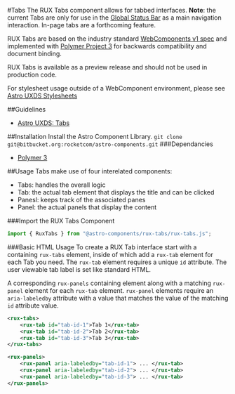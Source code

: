 #Tabs
The RUX Tabs component allows for tabbed interfaces. __Note__: the current Tabs are only for use in the [Global Status Bar](https://bitbucket.org/rocketcom/astro-components/src/master/src/astro-components/global-status-bar/) as a main navigation interaction. In-page tabs are a forthcoming feature.

RUX Tabs are based on the industry standard [WebComponents v1 spec](https://html.spec.whatwg.org/multipage/custom-elements.html) and implemented with [Polymer Project 3](https://www.polymer-project.org) for backwards compatibility and document binding.

RUX Tabs is available as a preview release and should not be used in production code.

For stylesheet usage outside of a WebComponent environment, please see [Astro UXDS Stylesheets](https://bitbucket.org/rocketcom/astro-styles)

##Guidelines

* [Astro UXDS: Tabs](https://www.astrouxds.com/library/tabs)

##Installation
Install the Astro Component Library.
`git clone git@bitbucket.org:rocketcom/astro-components.git`
###Dependancies

* [Polymer 3](https://www.polymer-project.com)


##Usage
Tabs make use of four interelated components:

* Tabs: handles the overall logic
* Tab: the actual tab element that displays the title and can be clicked
* Panesl: keeps track of the associated panes
* Panel: the actual panels that display the content

###Import the RUX Tabs Component

```javascript
import { RuxTabs } from "@astro-components/rux-tabs/rux-tabs.js";
```

###Basic HTML Usage
To create a RUX Tab interface start with a containing `rux-tabs` element, inside of which add a `rux-tab` element for each Tab you need. The `rux-tab` element requires a unique `id` attribute. The user viewable tab label is set like standard HTML.

A corresponding `rux-panels` containing element along with a matching `rux-panel` element for each `rux-tab` element. `rux-panel` elements require an `aria-labeledby` attribute with a value that matches the value of the matching `id` attribute value.

```xml
<rux-tabs>
	<rux-tab id="tab-id-1">Tab 1</rux-tab>
	<rux-tab id="tab-id-2">Tab 2</rux-tab>
	<rux-tab id="tab-id-3">Tab 3</rux-tab>
</rux-tabs>

<rux-panels>
	<rux-panel aria-labeledby="tab-id-1"> ... </rux-tab>
	<rux-panel aria-labeledby="tab-id-2"> ... </rux-tab>
	<rux-panel aria-labeledby="tab-id-3"> ... </rux-tab>
</rux-panels>
```